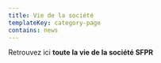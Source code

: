```yaml
---
title: Vie de la société
templateKey: category-page
contains: news
---
```

Retrouvez ici **toute la vie de la société SFPR**